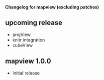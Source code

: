 #### Changelog for mapview (excluding patches)

## upcoming release

* projView
* knitr integration
* cubeView

## mapview 1.0.0

* Initial release
